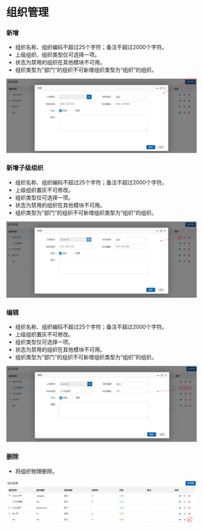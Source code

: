 # 组织管理

### 新增

* 组织名称、组织编码不超过25个字符；备注不超过2000个字符。
* 上级组织、组织类型仅可选择一项。
* 状态为禁用的组织在其他模块不可用。
* 组织类型为”部门“的组织不可新增组织类型为“组织”的组织。

![](/assets/3.6.1.png)

### 新增子级组织

* 组织名称、组织编码不超过25个字符；备注不超过2000个字符。
* 上级组织置灰不可修改。
* 组织类型仅可选择一项。
* 状态为禁用的组织在其他模块不可用。
* 组织类型为”部门“的组织不可新增组织类型为“组织”的组织。

![](/assets/3.6.4.png)

### 编辑

* 组织名称、组织编码不超过25个字符；备注不超过2000个字符。
* 上级组织置灰不可修改。
* 组织类型仅可选择一项。
* 状态为禁用的组织在其他模块不可用。
* 组织类型为”部门“的组织不可新增组织类型为“组织”的组织。

![](/assets/3.6.6.png)

### 删除

* 将组织物理删除。

![](/assets/3.6.7.png)

